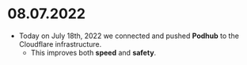 # 08.07.2022
  - Today on July 18th, 2022 we connected and pushed **Podhub** to the Cloudflare infrastructure.
     - This improves both **speed** and **safety**.
